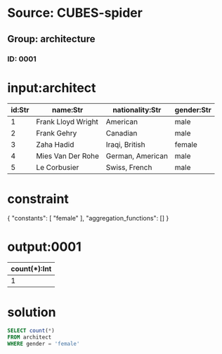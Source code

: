 # Source: CUBES-spider
## Group: architecture
### ID: 0001

# input:architect

| id:Str | name:Str | nationality:Str | gender:Str |
|---|---|---|---|
| 1 | Frank Lloyd Wright | American | male |
| 2 | Frank Gehry | Canadian | male |
| 3 | Zaha Hadid | Iraqi, British | female |
| 4 | Mies Van Der Rohe | German, American | male |
| 5 | Le Corbusier | Swiss, French | male |

# constraint

{
  "constants": [
    "female"
  ],
  "aggregation_functions": []
}

# output:0001

| count(*):Int |
|---|
| 1 |

# solution

```sql
SELECT count(*)
FROM architect
WHERE gender = 'female'
```
